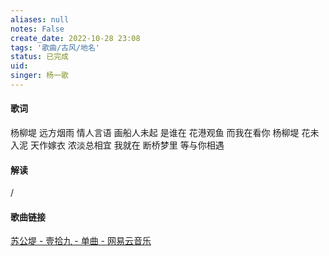 ```yaml
---
aliases: null
notes: False
create_date: 2022-10-28 23:08
tags: '歌曲/古风/地名'
status: 已完成
uid: 
singer: 杨一歌
---
```


#### 歌词
杨柳堤 远方烟雨
情人言语 画船人未起
是谁在 花港观鱼
而我在看你
杨柳堤 花未入泥
天作嫁衣 浓淡总相宜
我就在 断桥梦里
等与你相遇

#### 解读
/

#### 歌曲链接

[苏公堤 - 壹拾九 - 单曲 - 网易云音乐](https://music.163.com/song?id=1926622898)

